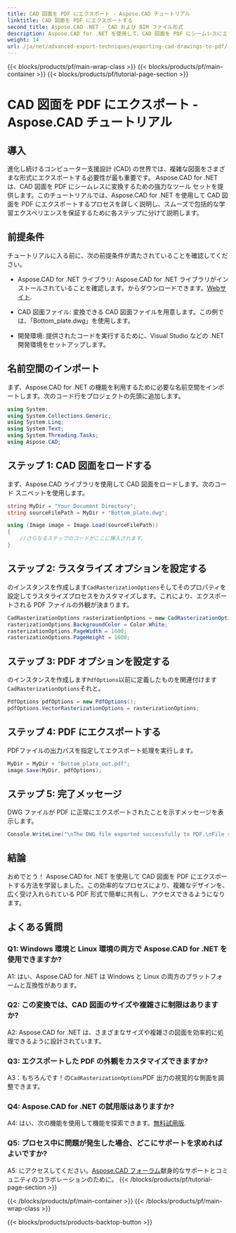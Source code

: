 ```yaml
---
title: CAD 図面を PDF にエクスポート - Aspose.CAD チュートリアル
linktitle: CAD 図面を PDF にエクスポートする
second_title: Aspose.CAD .NET - CAD および BIM ファイル形式
description: Aspose.CAD for .NET を使用して、CAD 図面を PDF にシームレスにエクスポートします。効率的に変換するには、ステップバイステップのガイドに従ってください。
weight: 14
url: /ja/net/advanced-export-techniques/exporting-cad-drawings-to-pdf/
---
```


{{< blocks/products/pf/main-wrap-class >}}
{{< blocks/products/pf/main-container >}}
{{< blocks/products/pf/tutorial-page-section >}}

# CAD 図面を PDF にエクスポート - Aspose.CAD チュートリアル

## 導入

進化し続けるコンピューター支援設計 (CAD) の世界では、複雑な図面をさまざまな形式にエクスポートする必要性が最も重要です。 Aspose.CAD for .NET は、CAD 図面を PDF にシームレスに変換するための強力なツール セットを提供します。このチュートリアルでは、Aspose.CAD for .NET を使用して CAD 図面を PDF にエクスポートするプロセスを詳しく説明し、スムーズで包括的な学習エクスペリエンスを保証するために各ステップに分けて説明します。

## 前提条件

チュートリアルに入る前に、次の前提条件が満たされていることを確認してください。

-  Aspose.CAD for .NET ライブラリ: Aspose.CAD for .NET ライブラリがインストールされていることを確認します。からダウンロードできます。[Webサイト](https://releases.aspose.com/cad/net/).

- CAD 図面ファイル: 変換できる CAD 図面ファイルを用意します。この例では、「Bottom_plate.dwg」を使用します。

- 開発環境: 提供されたコードを実行するために、Visual Studio などの .NET 開発環境をセットアップします。

## 名前空間のインポート

まず、Aspose.CAD for .NET の機能を利用するために必要な名前空間をインポートします。次のコード行をプロジェクトの先頭に追加します。

```csharp
using System;
using System.Collections.Generic;
using System.Linq;
using System.Text;
using System.Threading.Tasks;
using Aspose.CAD;
```

## ステップ 1: CAD 図面をロードする

まず、Aspose.CAD ライブラリを使用して CAD 図面をロードします。次のコード スニペットを使用します。

```csharp
string MyDir = "Your Document Directory";
string sourceFilePath = MyDir + "Bottom_plate.dwg";

using (Image image = Image.Load(sourceFilePath))
{
    //さらなるステップのコードがここに挿入されます。
}
```

## ステップ 2: ラスタライズ オプションを設定する

のインスタンスを作成します`CadRasterizationOptions`そしてそのプロパティを設定してラスタライズプロセスをカスタマイズします。これにより、エクスポートされる PDF ファイルの外観が決まります。

```csharp
CadRasterizationOptions rasterizationOptions = new CadRasterizationOptions();
rasterizationOptions.BackgroundColor = Color.White;
rasterizationOptions.PageWidth = 1600;
rasterizationOptions.PageHeight = 1600;
```

## ステップ 3: PDF オプションを設定する

のインスタンスを作成します`PdfOptions`以前に定義したものを関連付けます`CadRasterizationOptions`それと。

```csharp
PdfOptions pdfOptions = new PdfOptions();
pdfOptions.VectorRasterizationOptions = rasterizationOptions;
```

## ステップ 4: PDF にエクスポートする

PDFファイルの出力パスを指定してエクスポート処理を実行します。

```csharp
MyDir = MyDir + "Bottom_plate_out.pdf";
image.Save(MyDir, pdfOptions);
```

## ステップ 5: 完了メッセージ

DWG ファイルが PDF に正常にエクスポートされたことを示すメッセージを表示します。

```csharp
Console.WriteLine("\nThe DWG file exported successfully to PDF.\nFile saved at " + MyDir);
```

## 結論

おめでとう！ Aspose.CAD for .NET を使用して CAD 図面を PDF にエクスポートする方法を学習しました。この効率的なプロセスにより、複雑なデザインを、広く受け入れられている PDF 形式で簡単に共有し、アクセスできるようになります。

## よくある質問

### Q1: Windows 環境と Linux 環境の両方で Aspose.CAD for .NET を使用できますか?

A1: はい、Aspose.CAD for .NET は Windows と Linux の両方のプラットフォームと互換性があります。

### Q2: この変換では、CAD 図面のサイズや複雑さに制限はありますか?

A2: Aspose.CAD for .NET は、さまざまなサイズや複雑さの図面を効率的に処理できるように設計されています。

### Q3: エクスポートした PDF の外観をカスタマイズできますか?

 A3：もちろんです！の`CadRasterizationOptions`PDF 出力の視覚的な側面を調整できます。

### Q4: Aspose.CAD for .NET の試用版はありますか?

 A4: はい、次の機能を使用して機能を探索できます。[無料試用版](https://releases.aspose.com/).

### Q5: プロセス中に問題が発生した場合、どこにサポートを求めればよいですか?

A5: にアクセスしてください。[Aspose.CAD フォーラム](https://forum.aspose.com/c/cad/19)献身的なサポートとコミュニティのコラボレーションのために。
{{< /blocks/products/pf/tutorial-page-section >}}

{{< /blocks/products/pf/main-container >}}
{{< /blocks/products/pf/main-wrap-class >}}

{{< blocks/products/products-backtop-button >}}
